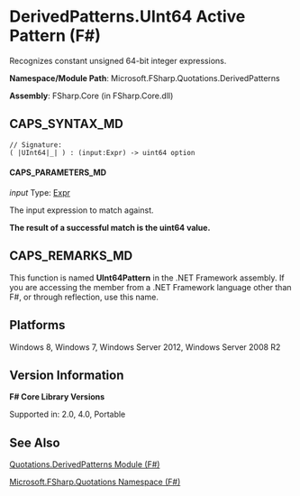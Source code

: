 # DerivedPatterns.UInt64 Active Pattern (F#)

Recognizes constant unsigned 64-bit integer expressions.

**Namespace/Module Path**: Microsoft.FSharp.Quotations.DerivedPatterns

**Assembly**: FSharp.Core (in FSharp.Core.dll)


## CAPS_SYNTAX_MD

```
// Signature:
( |UInt64|_| ) : (input:Expr) -> uint64 option
```

#### CAPS_PARAMETERS_MD
*input*
Type: [Expr](http://msdn.microsoft.com/en-us/library/ed6a2caf-69d4-45c2-ab97-e9b3be9bce65)


The input expression to match against.



**The result of a successful match is the uint64 value.**
## CAPS_REMARKS_MD
This function is named **UInt64Pattern** in the .NET Framework assembly. If you are accessing the member from a .NET Framework language other than F#, or through reflection, use this name.


## Platforms
Windows 8, Windows 7, Windows Server 2012, Windows Server 2008 R2


## Version Information
**F# Core Library Versions**

Supported in: 2.0, 4.0, Portable




## See Also
[Quotations.DerivedPatterns Module &#40;F&#35;&#41;](Quotations.DerivedPatterns+Module+%28F%23%29.md)

[Microsoft.FSharp.Quotations Namespace &#40;F&#35;&#41;](Microsoft.FSharp.Quotations+Namespace+%28F%23%29.md)

